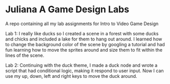 # Juliana A Game Design Labs
 A repo containing all my lab assignments for Intro to Video Game Design

Lab 1: I really like ducks so I created a scene in a forest with some ducks and chicks and included a lake for them to hang out around. I learned how to change the background color of the scene by googling a tutorial and had fun learning how to move the sprites around and size them to fit within the lines of the scene.

Lab 2: Continuing with the duck theme, I made a duck node and wrote a script that had conditional logic, making it respond to user input. Now I can use my up, down, left and right keys to move the duck around. 
